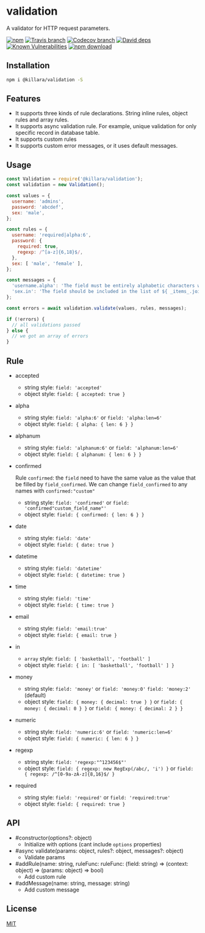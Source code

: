 # validation

A validator for HTTP request parameters.

[![npm](https://img.shields.io/npm/v/@killara/validation.svg)](https://www.npmjs.com/package/@killara/validation)
[![Travis branch](https://img.shields.io/travis/killara/validation/master.svg)](https://travis-ci.org/killara/validation)
[![Codecov branch](https://img.shields.io/codecov/c/github/killara/validation/master.svg)](https://codecov.io/github/killara/validation?branch=master)
[![David deps](https://img.shields.io/david/killara/validation.svg)](https://david-dm.org/killara/validation)
[![Known Vulnerabilities](https://snyk.io/test/npm/@killara/validation/badge.svg)](https://snyk.io/test/npm/@killara/validation)
[![npm download](https://img.shields.io/npm/dt/@killara/validation.svg)](https://www.npmjs.com/package/@killara/validation)

## Installation

```bash
npm i @killara/validation -S
```

## Features

* It supports three kinds of rule declarations. String inline rules, object rules and array rules.
* It supports async validation rule. For example, unique validation for only specific record in database table.
* It supports custom rules
* It supports custom error messages, or it uses default messages.

## Usage

```js
const Validation = require('@killara/validation');
const validation = new Validation();

const values = {
  username: 'admins',
  password: 'abcdef',
  sex: 'male',
};

const rules = {
  username: 'required|alpha:6',
  password: {
    required: true,
    regexp: /^[a-z]{6,18}$/,
  },
  sex: [ 'male', 'female' ],
};

const messages = {
  'username.alpha': 'The field must be entirely alphabetic characters with the length of ${len}'
  'sex.in': 'The field should be included in the list of ${ _items_.join(", ") }'
};

const errors = await validation.validate(values, rules, messages);

if (!errors) {
  // all validations passed
} else {
  // we got an array of errors
}
```

## Rule

* accepted
  * string style: `field: 'accepted'`
  * object style: `field: { accepted: true }`
* alpha
  * string style: `field: 'alpha:6'` or `field: 'alpha:len=6'`
  * object style: `field: { alpha: { len: 6 } }`
* alphanum
  * string style: `field: 'alphanum:6'` or `field: 'alphanum:len=6'`
  * object style: `field: { alphanum: { len: 6 } }`
* confirmed

  Rule `confirmed`: the `field` need to have the same value as the value that be filled by `field_confirmed`. We can change `field_confirmed` to any names with `confirmed:"custom"`

  * string style: `field: 'confirmed'` or `field: 'confirmed"custom_field_name"'`
  * object style: `field: { confirmed: { len: 6 } }`
* date
  * string style: `field: 'date'`
  * object style: `field: { date: true }`
* datetime
  * string style: `field: 'datetime'`
  * object style: `field: { datetime: true }`
* time
  * string style: `field: 'time'`
  * object style: `field: { time: true }`
* email
  * string style: `field: 'email:true'`
  * object style: `field: { email: true }`
* in
  * `array` style: `field: [ 'basketball', 'football' ]`
  * object style: `field: { in: [ 'basketball', 'football' ] }`
* money
  * string style: `field: 'money'` or `field: 'money:0'` `field: 'money:2'` (default)
  * object style: `field: { money: { decimal: true } }` or `field: { money: { decimal: 0 } }` or `field: { money: { decimal: 2 } }`
* numeric
  * string style: `field: 'numeric:6'` or `field: 'numeric:len=6'`
  * object style: `field: { numeric: { len: 6 } }`
* regexp
  * string style: `field: 'regexp:"^123456$"'`
  * object style: `field: { regexp: new RegExp(/abc/, 'i') }` or `field: { regexp: /^[0-9a-zA-z]{8,16}$/ }`
* required
  * string style: `field: 'required'` or `field: 'required:true'`
  * object style: `field: { required: true }`

## API

* #constructor(options?: object)
  * Initialize with options (cant include `options` properties)
* #async validate(params: object, rules?: object, messages?: object)
  * Validate params
* #addRule(name: string, ruleFunc: ruleFunc: (field: string) => (context: object) => (params: object) => bool)
  * Add custom rule
* #addMessage(name: string, message: string)
  * Add custom message

## License

[MIT](LICENSE)